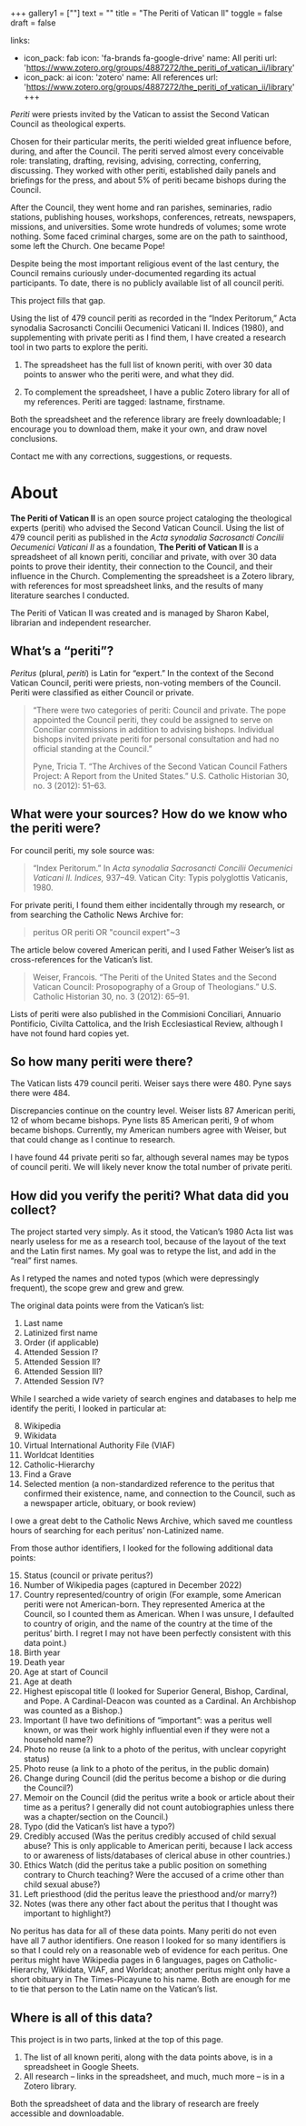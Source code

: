 +++
gallery1 = [""]
text = ""
title = "The Periti of Vatican II"
toggle = false
draft = false 

links:
  - icon_pack: fab
    icon: 'fa-brands fa-google-drive'
    name: All periti
    url: 'https://www.zotero.org/groups/4887272/the_periti_of_vatican_ii/library'  
  - icon_pack: ai
    icon: 'zotero'
    name: All references
    url: 'https://www.zotero.org/groups/4887272/the_periti_of_vatican_ii/library'   
+++

_Periti_ were priests invited by the Vatican to assist the Second Vatican Council as theological experts. 

Chosen for their particular merits, the periti wielded great influence before, during, and after the Council. The periti served almost every conceivable role: translating, drafting, revising, advising, correcting, conferring, discussing. They worked with other periti, established daily panels and briefings for the press, and about 5% of periti became bishops during the Council. 

After the Council, they went home and ran parishes,  seminaries, radio stations, publishing houses, workshops, conferences, retreats, newspapers, missions, and universities. Some wrote hundreds of volumes; some wrote nothing. Some faced criminal charges, some are on the path to sainthood, some left the Church. One became Pope! 

Despite being the most important religious event of the last century, the Council remains curiously under-documented regarding its actual participants. To date, there is no publicly available list of all council periti.

This project fills that gap.

Using the list of 479 council periti as recorded in the “Index Peritorum,” Acta synodalia Sacrosancti Concilii Oecumenici Vaticani II. Indices (1980), and supplementing with private periti as I find them, I have created a research tool in two parts to explore the periti. 

1) The spreadsheet has the full list of known periti, with over 30 data points to answer who the periti were, and what they did. 

2) To complement the spreadsheet, I have a public Zotero library for all of my references. Periti are tagged: lastname, firstname. 

Both the spreadsheet and the reference library are freely downloadable; I encourage you to download them, make it your own, and draw novel conclusions.

Contact me with any corrections, suggestions, or requests. 

# About 

**The Periti of Vatican II** is an open source project cataloging the theological experts (periti) who advised the Second Vatican Council. Using the list of 479 council periti as published in the _Acta synodalia Sacrosancti Concilii Oecumenici Vaticani II_ as a foundation, **The Periti of Vatican II** is a spreadsheet of all known periti, conciliar and private, with over 30 data points to prove their identity, their connection to the Council, and their influence in the Church. Complementing the spreadsheet is a Zotero library, with references for most spreadsheet links, and the results of many literature searches I conducted. 

The Periti of Vatican II  was created and is managed by Sharon Kabel, librarian and independent researcher. 

## What’s a “periti”?

_Peritus_ (plural, _periti_) is Latin for “expert.” In the context of the Second Vatican Council, periti were priests, non-voting members of the Council. Periti were classified as either Council or private. 

> “There were two categories of periti: Council and private. The pope appointed the Council periti, they could be assigned to serve on Conciliar commissions in addition to advising bishops. Individual bishops invited private periti for personal consultation and had no official standing at the Council.”
> 
> Pyne, Tricia T. “The Archives of the Second Vatican Council Fathers Project: A Report from the United States.” U.S. Catholic Historian 30, no. 3 (2012): 51–63.

## What were your sources? How do we know who the periti were? 

For council periti, my sole source was: 

> “Index Peritorum.” In _Acta synodalia Sacrosancti Concilii Oecumenici Vaticani II. Indices,_ 937–49. Vatican City: Typis polyglottis Vaticanis, 1980.

For private periti, I found them either incidentally through my research, or from searching the Catholic News Archive for: 

> peritus OR periti OR "council expert"~3

The article below covered American periti, and I used Father Weiser’s list as cross-references for the Vatican’s list. 

> Weiser, Francois. “The Periti of the United States and the Second Vatican Council: Prosopography of a Group of Theologians.” U.S. Catholic Historian 30, no. 3 (2012): 65–91.

Lists of periti were also published in the Commisioni Conciliari, Annuario Pontificio, Civilta Cattolica, and the Irish Ecclesiastical Review, although I have not found hard copies yet. 

## So how many periti were there? 

The Vatican lists 479 council periti. Weiser says there were 480. Pyne says there were 484. 

Discrepancies continue on the country level. Weiser lists 87 American periti, 12 of whom became bishops. Pyne lists 85 American periti, 9 of whom became bishops. Currently, my American numbers agree with Weiser, but that could change as I continue to research. 

I have found 44 private periti so far, although several names may be typos of council periti. We will likely never know the total number of private periti. 

## How did you verify the periti? What data did you collect? 

The project started very simply. As it stood, the Vatican’s 1980 Acta list was nearly useless for me as a research tool, because of the layout of the text and the Latin first names. My goal was to retype the list, and add in the “real” first names. 

As I retyped the names and noted typos (which were depressingly frequent), the scope grew and grew and grew. 

The original data points were from the Vatican’s list:

1. Last name 
2. Latinized first name 
3. Order (if applicable)
4. Attended Session I?
5. Attended Session II?
6. Attended Session III?
7. Attended Session IV?

While I searched a wide variety of search engines and databases to help me identify the periti, I looked in particular at:

8. Wikipedia
9. Wikidata
10. Virtual International Authority File (VIAF)
11. Worldcat Identities 
12. Catholic-Hierarchy
13. Find a Grave
14. Selected mention (a non-standardized reference to the peritus that confirmed their existence, name, and connection to the Council, such as a newspaper article, obituary, or book review) 

I owe a great debt to the Catholic News Archive, which saved me countless hours of searching for each peritus’ non-Latinized name. 

From those author identifiers, I looked for the following additional data points: 

15. Status (council or private peritus?)
16. Number of Wikipedia pages (captured in December 2022)
17. Country represented/country of origin (For example, some American periti were not American-born. They represented America at the Council, so I counted them as American. When I was unsure, I defaulted to country of origin, and the name of the country at the time of the peritus’ birth. I regret I may not have been perfectly consistent with this data point.)
18. Birth year 
19. Death year 
20. Age at start of Council
21. Age at death 
22. Highest episcopal title (I looked for Superior General, Bishop, Cardinal, and Pope. A Cardinal-Deacon was counted as a Cardinal. An Archbishop was counted as a Bishop.) 
23. Important (I have two definitions of “important”: was a peritus well known, or was their work highly influential even if they were not a household name?)
24. Photo no reuse (a link to a photo of the peritus, with unclear copyright status)
25. Photo reuse (a link to a photo of the peritus, in the public domain)
26. Change during Council (did the peritus become a bishop or die during the Council?)
27. Memoir on the Council (did the peritus write a book or article about their time as a peritus? I generally did not count autobiographies unless there was a chapter/section on the Council.) 
28. Typo (did the Vatican’s list have a typo?)
29. Credibly accused (Was the peritus credibly accused of child sexual abuse? This is only applicable to American periti, because I lack access to or awareness of lists/databases of clerical abuse in other countries.) 
30. Ethics Watch (did the peritus take a public position on something contrary to Church teaching? Were the accused of a crime other than child sexual abuse?) 
31. Left priesthood (did the peritus leave the priesthood and/or marry?) 
32. Notes (was there any other fact about the peritus that I thought was important to highlight?)

No peritus has data for all of these data points. Many periti do not even have all 7 author identifiers. One reason I looked for so many identifiers is so that I could rely on a reasonable web of evidence for each peritus. One peritus might have Wikipedia pages in 6 languages, pages on Catholic-Hierarchy, Wikidata, VIAF, and Worldcat; another peritus might only have a short obituary in The Times-Picayune to his name. Both are enough for me to tie that person to the Latin name on the Vatican’s list. 

## Where is all of this data? 

This project is in two parts, linked at the top of this page.

1. The list of all known periti, along with the data points above, is in a spreadsheet in Google Sheets. 
2. All research – links in the spreadsheet, and much, much more – is in a Zotero library. 

Both the spreadsheet of data and the library of research are freely accessible and downloadable. 


